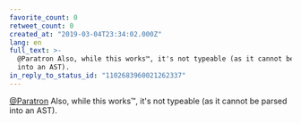 ```yaml
---
favorite_count: 0
retweet_count: 0
created_at: "2019-03-04T23:34:02.000Z"
lang: en
full_text: >-
  @Paratron Also, while this works™, it's not typeable (as it cannot be parsed
  into an AST).
in_reply_to_status_id: "1102683960021262337"
---
```


[@Paratron](https://twitter.com/Paratron) Also, while this works™, it's not
typeable (as it cannot be parsed into an AST).
